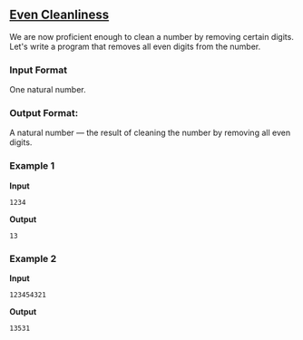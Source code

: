 ## [Even Cleanliness](../../../solutions/2.3/23_q.py)

We are now proficient enough to clean a number by removing certain digits. Let's write a program that removes all even digits from the number.

### Input Format

One natural number.

### Output Format:

A natural number — the result of cleaning the number by removing all even digits.

### Example 1

**Input**
```plaintext
1234
```

**Output**
```plaintext
13
```

### Example 2

**Input**
```plaintext
123454321
```

**Output**
```plaintext
13531
```